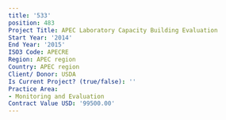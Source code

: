 ```yaml
---
title: '533'
position: 483
Project Title: APEC Laboratory Capacity Building Evaluation
Start Year: '2014'
End Year: '2015'
ISO3 Code: APECRE
Region: APEC region
Country: APEC region
Client/ Donor: USDA
Is Current Project? (true/false): ''
Practice Area:
- Monitoring and Evaluation
Contract Value USD: '99500.00'
---
```



